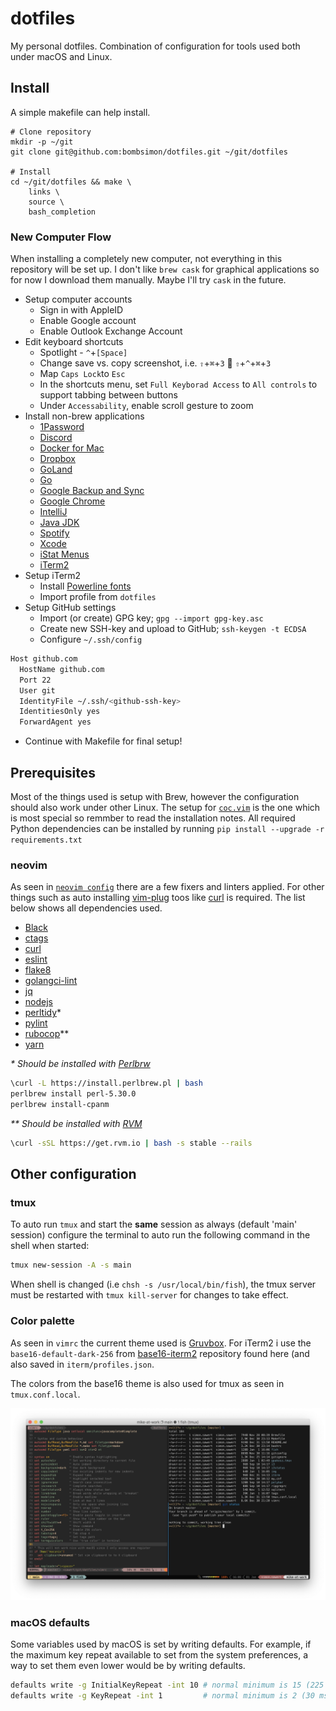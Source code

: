 # dotfiles

My personal dotfiles. Combination of configuration for tools used both under
macOS and Linux.

## Install

A simple makefile can help install.

```
# Clone repository
mkdir -p ~/git
git clone git@github.com:bombsimon/dotfiles.git ~/git/dotfiles

# Install
cd ~/git/dotfiles && make \
    links \
    source \
    bash_completion
```

### New Computer Flow

When installing a completely new computer, not everything in this repository
will be set up. I don't like `brew cask` for graphical applications so for now I
download them manually. Maybe I'll try `cask` in the future.

* Setup computer accounts
  * Sign in with AppleID
  * Enable Google account
  * Enable Outlook Exchange Account
* Edit keyboard shortcuts
  * Spotlight - `^`+`[Space]`
  * Change save vs. copy screenshot, i.e. `⇧`+`⌘`+`3` 🔄 `⇧`+`^`+`⌘`+`3`
  * Map `Caps Lock`to `Esc`
  * In the shortcuts menu, set `Full Keyborad Access` to `All controls` to support tabbing between buttons
  * Under `Accessability`, enable scroll gesture to zoom
* Install non-brew applications
  * [1Password](https://1password.com/downloads/mac/)
  * [Discord](https://discordapp.com/download)
  * [Docker for Mac](https://hub.docker.com/editions/community/docker-ce-desktop-mac)
  * [Dropbox](https://www.dropbox.com/)
  * [GoLand](https://www.jetbrains.com/go/?fromMenu)
  * [Go](https://golang.org/dl/)
  * [Google Backup and Sync](https://www.google.com/drive/download/backup-and-sync/)
  * [Google Chrome](https://www.google.com/chrome/)
  * [IntelliJ](https://www.jetbrains.com/idea/download/#section=mac)
  * [Java JDK](https://www.oracle.com/technetwork/java/javase/downloads/jdk12-downloads-5295953.html)
  * [Spotify](https://www.spotify.com/se/download/mac/)
  * [Xcode](https://developer.apple.com/xcode/)
  * [iStat Menus](https://bjango.com/mac/istatmenus/)
  * [iTerm2](https://www.iterm2.com/downloads.html)
* Setup iTerm2
  * Install [Powerline fonts](https://github.com/powerline/fonts)
  * Import profile from `dotfiles`
* Setup GitHub settings
  * Import (or create) GPG key; `gpg --import gpg-key.asc`
  * Create new SSH-key and upload to GitHub; `ssh-keygen -t ECDSA`
  * Configure `~/.ssh/config`

```sh
Host github.com
  HostName github.com
  Port 22
  User git
  IdentityFile ~/.ssh/<github-ssh-key>
  IdentitiesOnly yes
  ForwardAgent yes
```
* Continue with Makefile for final setup!

## Prerequisites

Most of the things used is setup with Brew, however the configuration should
also work under other Linux. The setup for
[`coc.vim`](https://github.com/neoclide/coc.nvim) is the one which is most
special so remmber to read the installation notes. All required Python
dependencies can be installed by running `pip install --upgrade -r
requirements.txt`

### neovim

As seen in [`neovim config`](config/nvim/init.vim) there are a few fixers and linters applied. For
other things such as auto installing
[vim-plug](https://github.com/junegunn/vim-plug) toos like
[curl](https://curl.haxx.se/) is required. The list below shows all dependencies
used.

* [Black](https://github.com/python/black)
* [ctags](https://ctags.io/)
* [curl](https://curl.haxx.se/)
* [eslint](https://eslint.org/)
* [flake8](http://flake8.pycqa.org/en/latest/)
* [golangci-lint](https://github.com/golangci/golangci-lint)
* [jq](https://stedolan.github.io/jq/)
* [nodejs](https://nodejs.org/en/)
* [perltidy](https://metacpan.org/pod/perltidy)*
* [pylint](https://www.pylint.org/)
* [rubocop](https://github.com/rubocop-hq/rubocop)**
* [yarn](https://yarnpkg.com/en/)

*\* Should be installed with [Perlbrw](https://perlbrew.pl/)*

```sh
\curl -L https://install.perlbrew.pl | bash
perlbrew install perl-5.30.0
perlbrew install-cpanm
```

*\*\* Should be installed with [RVM](https://rvm.io)*

```sh
\curl -sSL https://get.rvm.io | bash -s stable --rails
```
## Other configuration

### tmux

To auto run `tmux` and start the **same** session as always (default 'main'
session) configure the terminal to auto run the following command in the shell
when started:

```sh
tmux new-session -A -s main
```

When shell is changed (i.e `chsh -s /usr/local/bin/fish`), the tmux server must
be restarted with `tmux kill-server` for changes to take effect.

### Color palette

As seen in `vimrc` the current theme used is
[Gruvbox](https://github.com/morhetz/gruvbox). For iTerm2 i use the
`base16-default-dark-256` from
[base16-iterm2](https://github.com/martinlindhe/base16-iterm2) repository found
here (and also saved in `iterm/profiles.json`.

The colors from the base16 theme is also used for tmux as seen in
`tmux.conf.local`.

![screenshot](https://raw.githubusercontent.com/bombsimon/dotfiles/master/img/screenshot01.png)

### macOS defaults

Some variables used by macOS is set by writing defaults. For example, if the maximum key repeat available to set from the system preferences, a way to set them even lower would be by writing defaults.

```sh
defaults write -g InitialKeyRepeat -int 10 # normal minimum is 15 (225 ms)
defaults write -g KeyRepeat -int 1         # normal minimum is 2 (30 ms)
```